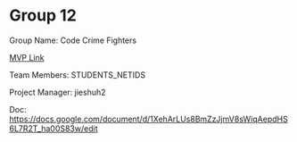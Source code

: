 # Group 12
Group Name: Code Crime Fighters

[MVP Link](https://docs.google.com/document/d/17R9ASpmCRh4EIMBEgXNuk2Qp34TUkr7Qg3Vj9MOvQok/edit)

Team Members: STUDENTS_NETIDS

Project Manager: jieshuh2

Doc: https://docs.google.com/document/d/1XehArLUs8BmZzJjmV8sWiqAepdHS6L7R2T_ha00S83w/edit
